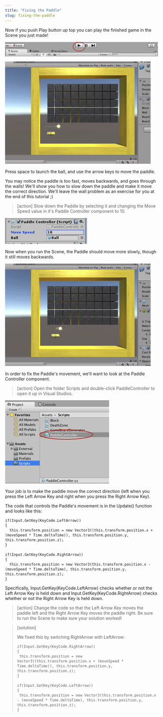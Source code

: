 ```yaml
---
title: "Fixing the Paddle"
slug: fixing-the-paddle
---
```


Now if you push Play button up top you can play the finished game in the Scene you just made!

![Press Play to run the Scene](assets/play_bar.png)

![Unfixed Breakout](assets/jank_version.gif)

Press space to launch the ball, and use the arrow keys to move the paddle.

You may notice the paddle is too fast, moves backwards, and goes through the walls! We'll show you how to slow down the paddle and make it move the correct direction. We'll leave the wall problem as an exercise for you at the end of this tutorial ;)

>[action]
>Slow down the Paddle by selecting it and changing the Move Speed value in it's Paddle Controller component to 10.

![Set the Paddle Controller's Move Speed to 10](assets/Capture1.png)

Now when you run the Scene, the Paddle should move more slowly, though it still moves backwards.

![The Paddle should now be slower](assets/paddle_slow.gif)

In order to fix the Paddle's movement, we'll want to look at the Paddle Controller component.

>[action]
>Open the folder Scripts and double-click PaddleController to open it up in Visual Studios.

![Navigate to and open the PaddleController component in Visual Studios](assets/open_script.png)

Your job is to make the paddle move the correct direction (left when you press the Left Arrow Key and right when you press the Right Arrow Key).

The code that controls the Paddle's movement is in the Update() function and looks like this:

```
if(Input.GetKey(KeyCode.LeftArrow))
{
  this.transform.position = new Vector3((this.transform.position.x + (moveSpeed * Time.deltaTime)), this.transform.position.y, this.transform.position.z);
}

if(Input.GetKey(KeyCode.RightArrow))
{
  this.transform.position = new Vector3(this.transform.position.x - (moveSpeed * Time.deltaTime), this.transform.position.y, this.transform.position.z);
}
```

Specifically, Input.GetKey(KeyCode.LeftArrow) checks whether or not the Left Arrow Key is held down and Input.GetKey(KeyCode.RightArrow) checks whether or not the Right Arrow Key is held down.

>[action]
>Change the code so that the Left Arrow Key moves the paddle left and the Right Arrow Key moves the paddle right. Be sure to run the Scene to make sure your solution worked!

<!-- -->

>[solution]
>
>We fixed this by switching RightArrow with LeftArrow:
>
>```
>if(Input.GetKey(KeyCode.RightArrow))
>{
>  this.transform.position = new Vector3((this.transform.position.x + (moveSpeed * Time.deltaTime)), this.transform.position.y, this.transform.position.z);
>}
>
>if(Input.GetKey(KeyCode.LeftArrow))
>{
>  this.transform.position = new Vector3(this.transform.position.x - (moveSpeed * Time.deltaTime), this.transform.position.y, this.transform.position.z);
>}
>```
